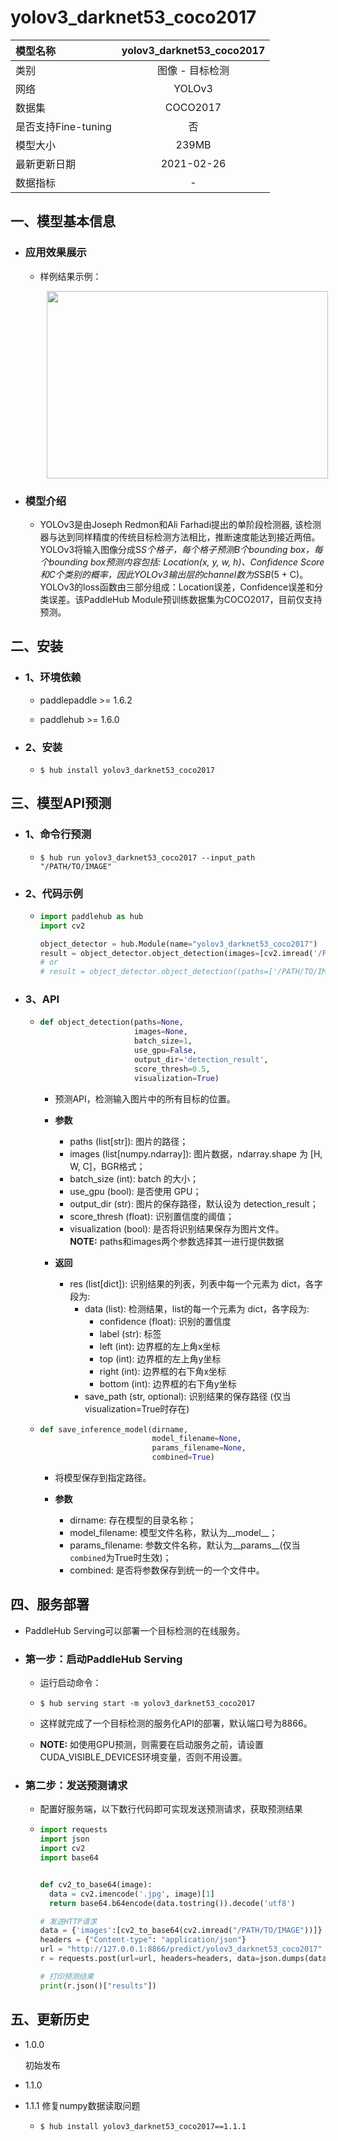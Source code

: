 # yolov3_darknet53_coco2017

|模型名称|yolov3_darknet53_coco2017|
| :--- | :---: | 
|类别|图像 - 目标检测|
|网络|YOLOv3|
|数据集|COCO2017|
|是否支持Fine-tuning|否|
|模型大小|239MB|
|最新更新日期|2021-02-26|
|数据指标|-|


## 一、模型基本信息

- ### 应用效果展示
  - 样例结果示例：
    <p align="center">
    <img src="https://user-images.githubusercontent.com/22424850/131506781-b4ecb77b-5ab1-4795-88da-5f547f7f7f9c.jpg"  width = "450" height = "300" hspace='10'/> <br />
    </p> 

- ### 模型介绍

  - YOLOv3是由Joseph Redmon和Ali Farhadi提出的单阶段检测器, 该检测器与达到同样精度的传统目标检测方法相比，推断速度能达到接近两倍。 YOLOv3将输入图像分成S*S个格子，每个格子预测B个bounding box，每个bounding box预测内容包括: Location(x, y, w, h)、Confidence Score和C个类别的概率，因此YOLOv3输出层的channel数为S*S*B*(5 + C)。YOLOv3的loss函数由三部分组成：Location误差，Confidence误差和分类误差。该PaddleHub Module预训练数据集为COCO2017，目前仅支持预测。


## 二、安装

- ### 1、环境依赖     

  - paddlepaddle >= 1.6.2    

  - paddlehub >= 1.6.0                            

- ### 2、安装

  - ```shell
    $ hub install yolov3_darknet53_coco2017
    ```
  
## 三、模型API预测

- ### 1、命令行预测

  - ```shell
    $ hub run yolov3_darknet53_coco2017 --input_path "/PATH/TO/IMAGE"
    ```

- ### 2、代码示例

  - ```python
    import paddlehub as hub
    import cv2

    object_detector = hub.Module(name="yolov3_darknet53_coco2017")
    result = object_detector.object_detection(images=[cv2.imread('/PATH/TO/IMAGE')])
    # or
    # result = object_detector.object_detection((paths=['/PATH/TO/IMAGE'])
    ```

- ### 3、API

  - ```python
    def object_detection(paths=None,
                         images=None,
                         batch_size=1,
                         use_gpu=False,
                         output_dir='detection_result',
                         score_thresh=0.5,
                         visualization=True)
    ```

    - 预测API，检测输入图片中的所有目标的位置。

    - **参数**

      - paths (list\[str\]): 图片的路径； <br/>
      - images (list\[numpy.ndarray\]): 图片数据，ndarray.shape 为 \[H, W, C\]，BGR格式； <br/>
      - batch\_size (int): batch 的大小；<br/>
      - use\_gpu (bool): 是否使用 GPU；<br/>
      - output\_dir (str): 图片的保存路径，默认设为 detection\_result；<br/>
      - score\_thresh (float): 识别置信度的阈值；<br/>
      - visualization (bool): 是否将识别结果保存为图片文件。     
      **NOTE:** paths和images两个参数选择其一进行提供数据

    - **返回**

      - res (list\[dict\]): 识别结果的列表，列表中每一个元素为 dict，各字段为:
        - data (list): 检测结果，list的每一个元素为 dict，各字段为:
          - confidence (float): 识别的置信度
          - label (str): 标签
          - left (int): 边界框的左上角x坐标
          - top (int): 边界框的左上角y坐标
          - right (int): 边界框的右下角x坐标
          - bottom (int): 边界框的右下角y坐标
        - save\_path (str, optional): 识别结果的保存路径 (仅当visualization=True时存在)
  
  - ```python
    def save_inference_model(dirname,
                             model_filename=None,
                             params_filename=None,
                             combined=True)
    ```
    - 将模型保存到指定路径。

    - **参数**

      - dirname: 存在模型的目录名称； <br/>
      - model\_filename: 模型文件名称，默认为\_\_model\_\_； <br/>
      - params\_filename: 参数文件名称，默认为\_\_params\_\_(仅当`combined`为True时生效)；<br/>
      - combined: 是否将参数保存到统一的一个文件中。


## 四、服务部署

- PaddleHub Serving可以部署一个目标检测的在线服务。

- ### 第一步：启动PaddleHub Serving

  - 运行启动命令：
  - ```shell
    $ hub serving start -m yolov3_darknet53_coco2017
    ```

  - 这样就完成了一个目标检测的服务化API的部署，默认端口号为8866。

  - **NOTE:** 如使用GPU预测，则需要在启动服务之前，请设置CUDA\_VISIBLE\_DEVICES环境变量，否则不用设置。

- ### 第二步：发送预测请求

  - 配置好服务端，以下数行代码即可实现发送预测请求，获取预测结果

  - ```python
    import requests
    import json
    import cv2
    import base64


    def cv2_to_base64(image):
      data = cv2.imencode('.jpg', image)[1]
      return base64.b64encode(data.tostring()).decode('utf8')

    # 发送HTTP请求
    data = {'images':[cv2_to_base64(cv2.imread("/PATH/TO/IMAGE"))]}
    headers = {"Content-type": "application/json"}
    url = "http://127.0.0.1:8866/predict/yolov3_darknet53_coco2017"
    r = requests.post(url=url, headers=headers, data=json.dumps(data))

    # 打印预测结果
    print(r.json()["results"])
    ```


## 五、更新历史

* 1.0.0

  初始发布

* 1.1.0
  
* 1.1.1
  修复numpy数据读取问题

  - ```shell
    $ hub install yolov3_darknet53_coco2017==1.1.1
    ```